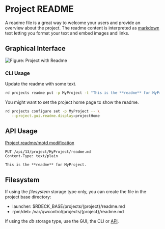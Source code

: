 # Project README

A readme file is a great way to welcome your users and provide an overview about the project.
The readme content is interpreted as [markdown](http://commonmark.org/help/) text letting you format your text and embed images and links.

## Graphical Interface

![Figure: Project with Readme](~@assets/img/project-list-readme.png)

### CLI Usage

Update the readme with some text.

```bash
rd projects readme put -p MyProject -t "This is the **readme** for MyProject."
```

You might want to set the project home page to show the readme.

```bash
rd projects configure set -p MyProject -- \
   --project.gui.readme.display=projectHome
```

## API Usage

[Project readme/motd modification](/api/qwcontrol-api.md#project-readme-file)

    PUT /api/13/project/MyProject/readme.md
    Content-Type: text/plain

    This is the **readme** for MyProject.

## Filesystem

If using the _filesystem_ storage type only, you can create the file in the project base directory:

- launcher: \$RDECK_BASE/projects/{project}/readme.md
- rpm/deb: /var/qwcontrol/projects/{project}/readme.md

If using the _db_ storage type, use the GUI, the CLI or [API](#api-usage).
